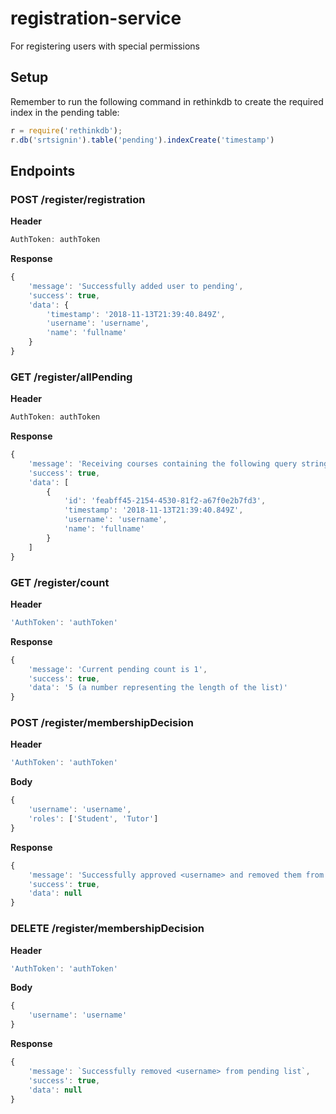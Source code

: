 # registration-service
For registering users with special permissions

## Setup

Remember to run the following command in rethinkdb to create the required index in the pending table:

```javascript
r = require('rethinkdb');
r.db('srtsignin').table('pending').indexCreate('timestamp')
```

## Endpoints

### POST /register/registration

**Header**
```js
AuthToken: authToken
```

**Response**
```js
{
    'message': 'Successfully added user to pending',
    'success': true,
    'data': {
        'timestamp': '2018-11-13T21:39:40.849Z',
        'username': 'username',
        'name': 'fullname'
    }
}
```

### GET /register/allPending

**Header**
```js
AuthToken: authToken
```

**Response**
```js
{
    'message': 'Receiving courses containing the following query string: queryString',
    'success': true,
    'data': [
        {
            'id': 'feabff45-2154-4530-81f2-a67f0e2b7fd3',
            'timestamp': '2018-11-13T21:39:40.849Z',
            'username': 'username',
            'name': 'fullname'
        }
    ]
}
```

### GET /register/count

**Header**
```js
'AuthToken': 'authToken'
```

**Response**
```js
{
    'message': 'Current pending count is 1',
    'success': true,
    'data': '5 (a number representing the length of the list)'
}
```

### POST /register/membershipDecision

**Header**
```js
'AuthToken': 'authToken'
```

**Body**
```js
{
    'username': 'username',
    'roles': ['Student', 'Tutor']
}
```

**Response**
```js
{
    'message': 'Successfully approved <username> and removed them from pending list',
    'success': true,
    'data': null
}
```

### DELETE /register/membershipDecision

**Header**
```js
'AuthToken': 'authToken'
```

**Body**
```js
{
    'username': 'username'
}
```

**Response**
```js
{
    'message': `Successfully removed <username> from pending list`,
    'success': true,
    'data': null
}
```